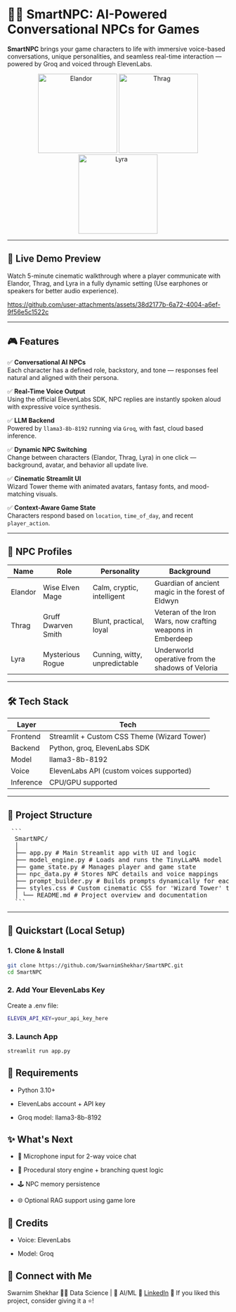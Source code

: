 # 🧙‍♂️ SmartNPC: AI-Powered Conversational NPCs for Games

**SmartNPC** brings your game characters to life with immersive voice-based conversations, unique personalities, and seamless real-time interaction — powered by Groq and voiced through ElevenLabs.

<div align="center">
  <img src="https://i.imgur.com/d5RH7lU.png" alt="Elandor" height="180"/>
  <img src="https://i.imgur.com/pe0Xnue.jpeg" alt="Thrag" height="180"/>
  <img src="https://i.pinimg.com/564x/da/1b/b2/da1bb2353f6e484dd74287a8e312ae46.jpg" alt="Lyra" height="180"/>
</div>

---

## 🚀 Live Demo Preview

Watch 5-minute cinematic walkthrough where a player communicate with Elandor, Thrag, and Lyra in a fully dynamic setting (Use earphones or speakers for better audio experience).

https://github.com/user-attachments/assets/38d2177b-6a72-4004-a6ef-9f56e5c1522c



---

## 🎮 Features

✅ **Conversational AI NPCs**  
Each character has a defined role, backstory, and tone — responses feel natural and aligned with their persona.  

✅ **Real-Time Voice Output**  
Using the official ElevenLabs SDK, NPC replies are instantly spoken aloud with expressive voice synthesis.  

✅ **LLM Backend**  
Powered by `llama3-8b-8192` running via `Groq`, with fast, cloud based inference.  

✅ **Dynamic NPC Switching**  
Change between characters (Elandor, Thrag, Lyra) in one click — background, avatar, and behavior all update live.  

✅ **Cinematic Streamlit UI**  
Wizard Tower theme with animated avatars, fantasy fonts, and mood-matching visuals.  

✅ **Context-Aware Game State**  
Characters respond based on `location`, `time_of_day`, and recent `player_action`.

---

## 🧠 NPC Profiles

| Name    | Role                | Personality                   | Background                                                   |
|---------|---------------------|-------------------------------|--------------------------------------------------------------|
| Elandor | Wise Elven Mage     | Calm, cryptic, intelligent     | Guardian of ancient magic in the forest of Eldwyn           |
| Thrag   | Gruff Dwarven Smith | Blunt, practical, loyal        | Veteran of the Iron Wars, now crafting weapons in Emberdeep |
| Lyra    | Mysterious Rogue    | Cunning, witty, unpredictable  | Underworld operative from the shadows of Veloria            |

---

## 🛠️ Tech Stack

| Layer         | Tech                                       |
|---------------|--------------------------------------------|
| Frontend      | Streamlit + Custom CSS Theme (Wizard Tower)|
| Backend       | Python, groq, ElevenLabs SDK               |
| Model         | llama3-8b-8192                             |
| Voice         | ElevenLabs API (custom voices supported)   |
| Inference     | CPU/GPU supported                          |
---

## 📁 Project Structure
<pre> ``` 
  SmartNPC/ 
  │
  ├── app.py # Main Streamlit app with UI and logic
  ├── model_engine.py # Loads and runs the TinyLLaMA model
  ├── game_state.py # Manages player and game state
  ├── npc_data.py # Stores NPC details and voice mappings
  ├── prompt_builder.py # Builds prompts dynamically for each interaction
  ├── styles.css # Custom cinematic CSS for 'Wizard Tower' theme
  │ └── README.md # Project overview and documentation
  ``` </pre>

---

## 🧪 Quickstart (Local Setup)

### 1. Clone & Install
```bash
git clone https://github.com/SwarnimShekhar/SmartNPC.git
cd SmartNPC
```
### 2. Add Your ElevenLabs Key
Create a .env file:
```bash
ELEVEN_API_KEY=your_api_key_here
```
### 3. Launch App
```bash
streamlit run app.py
```
## 🧩 Requirements
- Python 3.10+

- ElevenLabs account + API key

- Groq model: llama3-8b-8192

## ✨ What's Next
- 🎤 Microphone input for 2-way voice chat

- 🧭 Procedural story engine + branching quest logic

- 🕹️ NPC memory persistence

- 🌐 Optional RAG support using game lore

## 🤝 Credits
- Voice: ElevenLabs

- Model: Groq

## 📣 Connect with Me
Swarnim Shekhar
👨‍💻 Data Science | 🧠 AI/ML
🔗 [LinkedIn](https://www.linkedin.com/in/swarnim-shekhar/)
🌟 If you liked this project, consider giving it a ⭐!

